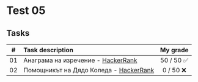# Test 05

## Tasks
| # | Task description | My grade |
| - | :--------------- | :-------: |
| 01 | Анаграма на изречение - [HackerRank](https://www.hackerrank.com/contests/5-2023-2024/challenges/challenge-4497) | 50 / 50 ✅ |
| 02 | Помощникът на Дядо Коледа - [HackerRank](https://www.hackerrank.com/contests/5-2023-2024/challenges/challenge-4506) | 0 / 50 ❌ |
